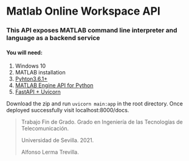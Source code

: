 # Matlab Online Workspace API

### This API exposes MATLAB command line interpreter and language as a backend service

#### You will need:
1. Windows 10
2. MATLAB installation
3. [Pyhton3.6.1+](https://www.python.org/downloads/release/python-361/)
4. [MATLAB Engine API for Python](https://www.mathworks.com/help/matlab/matlab_external/install-the-matlab-engine-for-python.html)
5. [FastAPI + Uvicorn](https://fastapi.tiangolo.com/)

Download the zip and run `uvicorn main:app` in the root directory.
Once deployed successfully visit localhost:8000/docs.

> Trabajo Fin de Grado. Grado en Ingeniería de las Tecnologías de Telecomunicación.
>
> Universidad de Sevilla. 2021.
>
> Alfonso Lerma Trevilla.
